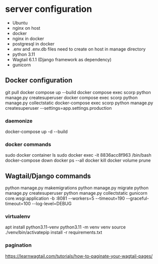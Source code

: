 # server configuration
- Ubuntu
- nginx on host
- docker
- nginx in docker
- postgresql in docker
- .env and .env.db files need to create on host in manage directory
- python 3.11
- Wagtail 6.1.1 (Django framework as dependency)
- gunicorn

## Docker configuration
git pull
docker compose up  --build
docker compose exec scorp python manage.py createsuperuser
docker compose exec scorp python manage.py collectstatic
docker-compose exec scorp python manage.py createsuperuser --settings=app.settings.production
### daemonize

docker-compose up -d --build

### docker commands

sudo docker container ls
sudo docker exec -it 8836acc8f963 /bin/bash
docker-compose down
docker ps --all
docker kill <name>
docker volume prune

## Wagtail/Django commands

python manage.py makemigrations
python manage.py migrate
python manage.py createsuperuser
python manage.py collectstatic
gunicorn core.wsgi:application -b :8081  --workers=5   --timeout=190 --graceful-timeout=100 --log-level=DEBUG

### virtualenv
apt install python3.11-venv
python3.11 -m venv venv
source ./venv/bin/activatepip  install -r requirements.txt

### pagination
https://learnwagtail.com/tutorials/how-to-paginate-your-wagtail-pages/
